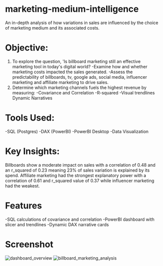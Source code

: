 # marketing-medium-intelligence
An in-depth analysis of how variations in sales are influenced by the choice of marketing medium and its associated costs.

# Objective:
1. To explore the question, 'Is billboard marketing still an effective marketing tool in today's digital world? 
  -Examine how and whether marketing costs impacted the sales generated. 
  -Assess the predictability of billboards, tv, google ads, social media, influencer marketing and affiliate marketing to drive sales.
2. Determine which marketing channels fuels the highest revenue by measuring:
   -Covariance and Correlation
   -R-squared
   -Visual trendlines
   Dynamic Narratives

# Tools Used:
-SQL (Postgres)
-DAX (PowerBI)
-PowerBI Desktop
-Data Visualization

# Key Insights:
Billboards show a moderate impact on sales with a correlation of 0.48 and an r_squared of 0.23 meaning 23% of sales variation is explained by its spend.
Affiliate marketing had the strongest explanatory power with a correlation of 0.61 and r_squared value of 0.37 while influencer marketing had the weakest.

# Features
-SQL calculations of covariance and correlation
-PowerBI dashboard with slicer and trendlines
-Dynamic DAX narrative cards

# Screenshot
![dashboard_overview](https://github.com/user-attachments/assets/df1f8ca2-3be0-49f5-bbf6-199c32ea2ab1)
![billboard_marketing_analysis](https://github.com/user-attachments/assets/8c489daf-0af0-4394-b53b-b064ede895eb)

